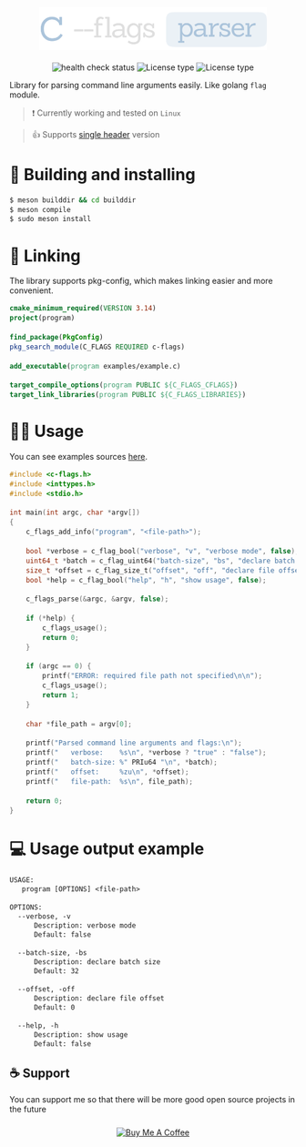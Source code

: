 <p align="center">
    <img src="assets/icon.png" width="400px" style="margin-bottom: 5px;" />
</p>

<p align="center">
    <img src="https://github.com/DieTime/c-flags/actions/workflows/health-check.yml/badge.svg" alt="health check status" />
    <img src="https://img.shields.io/github/license/DieTime/c-flags?color=%231cc727" alt="License type" />
    <img src="https://img.shields.io/badge/supports-single%20header-green?color=%231cc727" alt="License type" />
</p>

Library for parsing command line arguments easily. Like golang `flag` module.

>❗ Currently working and tested on `Linux`

>👍 Supports [single header](single-header/c-flags.h) version

# 🔨 Building and installing

```bash
$ meson builddir && cd builddir
$ meson compile
$ sudo meson install
```

# 🔌 Linking

The library supports pkg-config, which makes linking easier and more convenient.

```cmake
cmake_minimum_required(VERSION 3.14)
project(program)

find_package(PkgConfig)
pkg_search_module(C_FLAGS REQUIRED c-flags)

add_executable(program examples/example.c)

target_compile_options(program PUBLIC ${C_FLAGS_CFLAGS})
target_link_libraries(program PUBLIC ${C_FLAGS_LIBRARIES})
```

# 👨‍💻 Usage

You can see examples sources [here](exaples).

```c
#include <c-flags.h>
#include <inttypes.h>
#include <stdio.h>

int main(int argc, char *argv[])
{
    c_flags_add_info("program", "<file-path>");

    bool *verbose = c_flag_bool("verbose", "v", "verbose mode", false);
    uint64_t *batch = c_flag_uint64("batch-size", "bs", "declare batch size", 32);
    size_t *offset = c_flag_size_t("offset", "off", "declare file offset", 0);
    bool *help = c_flag_bool("help", "h", "show usage", false);

    c_flags_parse(&argc, &argv, false);

    if (*help) {
        c_flags_usage();
        return 0;
    }

    if (argc == 0) {
        printf("ERROR: required file path not specified\n\n");
        c_flags_usage();
        return 1;
    }

    char *file_path = argv[0];

    printf("Parsed command line arguments and flags:\n");
    printf("   verbose:    %s\n", *verbose ? "true" : "false");
    printf("   batch-size: %" PRIu64 "\n", *batch);
    printf("   offset:     %zu\n", *offset);
    printf("   file-path:  %s\n", file_path);

    return 0;
}

```

# 💻 Usage output example

```
USAGE:
   program [OPTIONS] <file-path>

OPTIONS:
  --verbose, -v
      Description: verbose mode
      Default: false

  --batch-size, -bs
      Description: declare batch size
      Default: 32

  --offset, -off
      Description: declare file offset
      Default: 0

  --help, -h
      Description: show usage
      Default: false
```

## ☕ Support

You can support me so that there will be more good open source projects in the future
<p align="center" style="padding: 10px 0 20px 0">
  <a href="https://www.buymeacoffee.com/glazzkoff" target="_blank">
    <img src="https://cdn.buymeacoffee.com/buttons/default-orange.png" alt="Buy Me A Coffee" height="50" width="220">
  </a>
</p>
